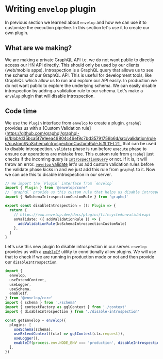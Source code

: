 # Writing `envelop` plugin

In previous section we learned about `envelop` and how we can use it to customize the execution pipeline. In this section let's use it to create our own plugin.

## What are we making?

We are making a private GraphQL API i.e. we do not want public to directly access our HN API directly. This should only be used by our clients (web/mobile apps). Introspection is a GraphQL query that allows us to see the schema of our GraphQL API. This is useful for development tools, like GraphiQL which allow us to run and explore our API easily. In production we do not want public to explore the underlying schema. We can easily disable introspection by adding a validation rule to our schema. Let's make a `envelop` plugin that will disable introspection.

## Code time

We use the `Plugin` interface from `envelop` to create a plugin. `graphql` provides us with a [Custom Validation rule](https://github.com/graphql/graphql-js/blob/d35bca5f7e1eea49804c46ef9c7bd35791759b6d/src/validation/rules/custom/NoSchemaIntrospectionCustomRule.ts#L11-L21_ that can be used to disable introspection. `validate` phase is run before `execute` phase to ensure our operations are mistake free. This custom rule from `graphql` just checks if the incoming query is [`IntrospectionQuery`](https://github.com/graphql/graphql-js/blob/d35bca5f7e1eea49804c46ef9c7bd35791759b6d/src/utilities/getIntrospectionQuery.ts) or not. If it is, it will throw an error. [`envelop` validate](https://www.envelop.dev/docs/plugins/lifecycle#onvalidateapi) let's us add custom validation rules before the validate phase kicks in and we just add this rule from `graphql` to it. Now we can use this to disable introspection in our server.

```ts
// We import the `Plugin` interface from `envelop`
import { Plugin } from '@envelop/core'
// `graphql` provide us this custom rule that helps us disable introspection
import { NoSchemaIntrospectionCustomRule } from 'graphql'

export const disableIntrospection = (): Plugin => {
  return {
    // https://www.envelop.dev/docs/plugins/lifecycle#onvalidateapi
    onValidate: ({ addValidationRule }) => {
      addValidationRule(NoSchemaIntrospectionCustomRule)
    },
  }
}
```

Let's use this new plugin to disable introspection in our server. `envelop` provides us with a [`enableIf`](https://www.envelop.dev/docs/core#utilities) utility to conditionally allow plugins. We will use that to check if we are running in production mode or not and then provide our `disableIntrospection`.

```ts
import {
  envelop,
  useExtendContext,
  useLogger,
  useSchema,
  enableIf,
} from '@envelop/core'
import { schema } from './schema'
import { contextFactory as gqlContext } from './context'
import { disableIntrospection } from './disable-introspection'

const getEnvelop = envelop({
  plugins: [
    useSchema(schema),
    useExtendContext((ctx) => gqlContext(ctx.request)),
    useLogger(),
    enableIf(process.env.NODE_ENV === 'production', disableIntrospection()),
  ],
})
```
